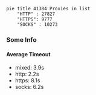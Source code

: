 
```mermaid
pie title 41384 Proxies in list
    "HTTP" : 27827
    "HTTPS": 9777
    "SOCKS" : 10273
```

### Some Info
#### Average Timeout

- mixed: 3.9s
- http: 2.2s
- https: 8.1s
- socks: 6.2s